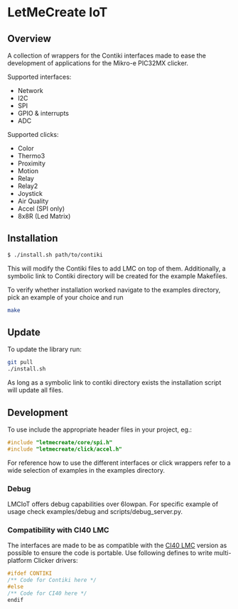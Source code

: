 # LetMeCreate IoT

## Overview

A collection of wrappers for the Contiki interfaces made to ease the development of applications for the Mikro-e PIC32MX clicker.

Supported interfaces:
  - Network
  - I2C
  - SPI
  - GPIO & interrupts
  - ADC

Supported clicks:
  - Color
  - Thermo3
  - Proximity
  - Motion
  - Relay
  - Relay2
  - Joystick
  - Air Quality
  - Accel (SPI only)
  - 8x8R (Led Matrix)

## Installation

```sh
$ ./install.sh path/to/contiki
```

This will modify the Contiki files to add LMC on top of them. Additionally, a symbolic link to Contiki directory will be created for the example Makefiles.

To verify whether installation worked navigate to the examples directory, pick an example of your choice and run

```sh
make
```

## Update

To update the library run:

```sh
git pull
./install.sh
```

As long as a symbolic link to contiki directory exists the installation script will update all files.

## Development

To use include the appropriate header files in your project, eg.:

```C
#include "letmecreate/core/spi.h"
#include "letmecreate/click/accel.h"
```

For reference how to use the different interfaces or click wrappers refer to a wide selection of examples in the examples directory.

### Debug

LMCIoT offers debug capabilities over 6lowpan. For specific example of usage check examples/debug and scripts/debug_server.py.

### Compatibility with CI40 LMC

The interfaces are made to be as compatible with the [CI40 LMC](https://github.com/francois-berder/LetMeCreate) version as possible to ensure the code is portable. Use following defines to write multi-platform Clicker drivers:

```C
#ifdef CONTIKI
/** Code for Contiki here */
#else
/** Code for CI40 here */
endif
```
